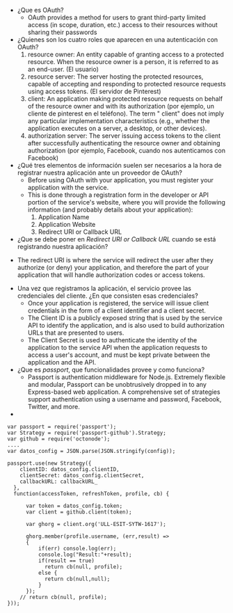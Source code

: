 * ¿Que es OAuth?
  - OAuth provides a method for users to grant third-party limited access (in scope, duration, etc.) access to their resources without sharing their passwords
* ¿Quienes son los cuatro roles que aparecen en una autenticación con OAuth?
  1. resource owner: An entity capable of granting access to a protected resource. When the resource owner is a person, it is referred to as an end-user. (El usuario)
  2. resource server: The server hosting the protected resources, capable of accepting and responding to protected resource requests using access tokens. (El servidor de Pinterest)
  3. client: An application making protected resource requests on behalf of the resource owner and with its authorization (por ejemplo, un cliente de pinterest en el teléfono). The term " client" does not imply any particular implementation characteristics (e.g., whether the application executes on a server, a desktop, or other devices).
  4. authorization server: The server issuing access tokens to the client after successfully authenticating the resource owner and obtaining authorization (por ejemplo, Facebook, cuando nos autenticamos con Facebook)
* ¿Qué tres elementos de información suelen ser necesarios a la hora de registrar nuestra aplicación ante un proveedor de  OAuth?
  - Before using OAuth with your application, you must register your application with the service.
  - This is done through a registration form in the developer or API portion of the service's website, where you will provide the following information (and probably details about your application):
    1. Application Name
    2. Application Website
    3. Redirect URI or Callback URL
*  ¿Que se debe poner en *Redirect URI or Callback URL* cuando se está registrando nuestra aplicación?
  - The redirect URI is where the service will redirect the user after they authorize (or deny) your application, and therefore the part of your application that will handle authorization codes or access tokens.
* Una vez que registramos la aplicación, el servicio provee las credenciales del cliente. ¿En que consisten esas credenciales?
  - Once your application is registered, the service will issue client credentials in the form of a client identifier and a client secret.
  - The Client ID is a publicly exposed string that is used by the service API to identify the application, and is also used to build authorization URLs that are presented to users.
  - The Client Secret is used to authenticate the identity of the application to the service API when the application requests to access a user's account, and must be kept private between the application and the API.
* ¿Que es *passport*, que funcionalidades provee  y como funciona?
  - Passport is authentication middleware for Node.js. Extremely flexible and modular, Passport can be unobtrusively dropped in to any Express-based web application. A comprehensive set of strategies support authentication using a username and password, Facebook, Twitter, and more.
* 
```
var passport = require('passport');
var Strategy = require('passport-github').Strategy;
var github = require('octonode');
....
var datos_config = JSON.parse(JSON.stringify(config));

passport.use(new Strategy({
    clientID: datos_config.clientID,
    clientSecret: datos_config.clientSecret,
    callbackURL: callbackURL_
  },
  function(accessToken, refreshToken, profile, cb) {

      var token = datos_config.token;
      var client = github.client(token);

      var ghorg = client.org('ULL-ESIT-SYTW-1617');

      ghorg.member(profile.username, (err,result) =>
      {
          if(err) console.log(err);
          console.log("Result:"+result);
          if(result == true)
            return cb(null, profile);
          else {
            return cb(null,null);
          }
      });
    // return cb(null, profile);
}));
```
